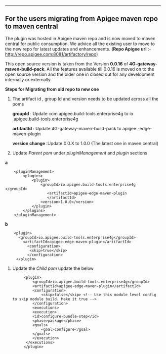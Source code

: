 
----------------------------------------------------------------
For the users migrating from  Apigee maven repo to maven central
----------------------------------------------------------------

The plugin was hosted in Apigee maven repo and is now moved to maven central for public consumption. We advice all the existing user to move to the new repo for latest updates and enhancements.
(**Repo  Apigee url** :- http://repo.apigee.com:8081/artifactory/repo)

This open source version is taken from the Version **0.0.16** of **4G-gateway-maven-build-pack**.
All the features available till 0.0.16 is moved on to the open source version and the older one in closed out for any development internally or externally.

**Steps for Migrating from old repo to new one**

1. The artifact id , group  Id and version needs to be updated across all the poms

   **groupId** : Update com.apigee.build-tools.enterprise4g  to io                   .apigee.build-tools.enterprise4g

   **artifactId** : Update 4G-gateway-maven-build-pack  to apigee                       -edge-maven-plugin

   **version  change** :Update 0.0.X to 1.0.0  (The latest one in                           maven central)

2.  Update *Parent pom* under *pluginManagement* and *plugin* sections

**a**

        <pluginManagement>
			<plugins>
				<plugin>
					<groupId>io.apigee.build-tools.enterprise4g                          </groupId>
					   <artifactId>apigee-edge-maven-plugin
					   </artifactId>
					<version>1.0.0</version>
				</plugin>
			</plugins>
		</pluginManagement>

 **b**

		<plugin>
          <groupId>io.apigee.build-tools.enterprise4g</groupId>
        	<artifactId>apigee-edge-maven-plugin</artifactId>
        	  <configuration>
        	   <skip>true</skip>
        	  </configuration>
         </plugin>




1. Update the *Child pom* update the below 

			<plugin>
				<groupId>io.apigee.build-tools.enterprise4g</groupId>
				<artifactId>apigee-edge-maven-plugin</artifactId>
				<configuration>
					<skip>false</skip> <!-- Use this module level config to skip module build. Make it true -->
				</configuration>
				<executions>
			    <execution>
		        <id>configure-bundle-step</id>
		        <phase>package</phase>
		        <goals>
		       		<goal>configure</goal>
		        </goals>
			    </execution>
		     </executions>
			</plugin>




